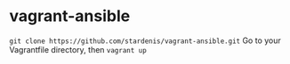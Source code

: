 # vagrant-ansible
`git clone https://github.com/stardenis/vagrant-ansible.git`
Go to your Vagrantfile directory, then
`vagrant up`
